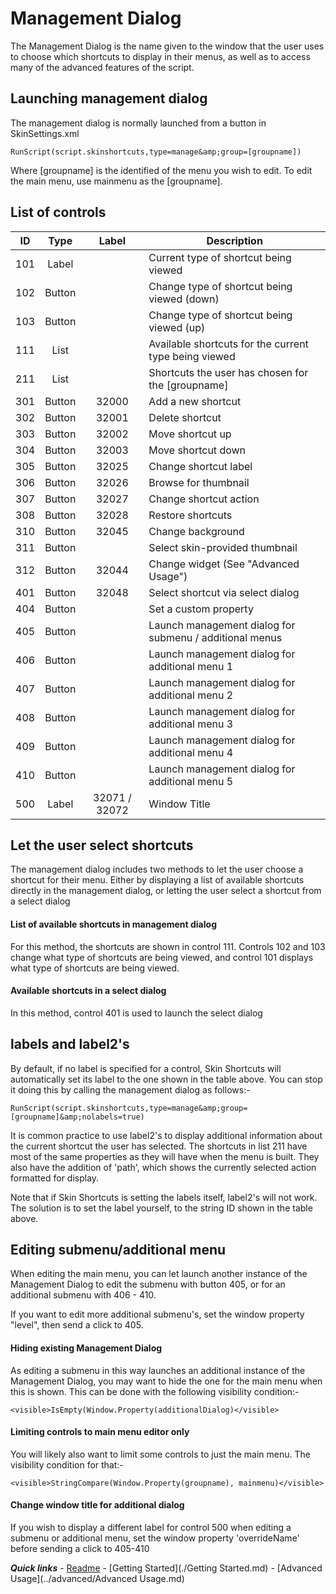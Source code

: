# Management Dialog

The Management Dialog is the name given to the window that the user uses to choose which shortcuts to display in their menus, as well as to access many of the advanced features of the script.

## Launching management dialog

The management dialog is normally launched from a button in SkinSettings.xml

`RunScript(script.skinshortcuts,type=manage&amp;group=[groupname])`

Where [groupname] is the identified of the menu you wish to edit. To edit the main menu, use mainmenu as the [groupname].

## List of controls

| ID  | Type     | Label | Description |
| :-: | :------: | :---: | ----------- |
| 101 | Label	 | | Current type of shortcut being viewed |
| 102 | Button | | Change type of shortcut being viewed (down) |
| 103 | Button | | Change type of shortcut being viewed (up) |
| 111 | List | | Available shortcuts for the current type being viewed |
| 211 | List | | Shortcuts the user has chosen for the [groupname] |
| 301 | Button | 32000 | Add a new shortcut |
| 302 | Button | 32001 | Delete shortcut |
| 303 | Button | 32002 | Move shortcut up |
| 304 | Button | 32003 | Move shortcut down |
| 305 | Button | 32025 | Change shortcut label |
| 306 | Button | 32026 | Browse for thumbnail |
| 307 | Button | 32027 | Change shortcut action |
| 308 | Button | 32028 | Restore shortcuts |
| 310 | Button | 32045 | Change background |
| 311 | Button | | Select skin-provided thumbnail |
| 312 | Button | 32044 | Change widget (See "Advanced Usage") |
| 401 | Button | 32048 | Select shortcut via select dialog |
| 404 | Button | | Set a custom property |
| 405 | Button | | Launch management dialog for submenu / additional menus |
| 406 | Button | | Launch management dialog for additional menu 1 |
| 407 | Button | | Launch management dialog for additional menu 2 |
| 408 | Button | | Launch management dialog for additional menu 3 |
| 409 | Button | | Launch management dialog for additional menu 4 |
| 410 | Button | | Launch management dialog for additional menu 5 |
| 500 | Label | 32071 / 32072 |	Window Title |

## Let the user select shortcuts

The management dialog includes two methods to let the user choose a shortcut for their menu. Either by displaying a list of available shortcuts directly in the management dialog, or letting the user select a shortcut from a select dialog

#### List of available shortcuts in management dialog

For this method, the shortcuts are shown in control 111. Controls 102 and 103 change what type of shortcuts are being viewed, and control 101 displays what type of shortcuts are being viewed.

#### Available shortcuts in a select dialog

In this method, control 401 is used to launch the select dialog

## labels and label2's

By default, if no label is specified for a control, Skin Shortcuts will automatically set its label to the one shown in the table above. You can stop it doing this by calling the management dialog as follows:-

`RunScript(script.skinshortcuts,type=manage&amp;group=[groupname]&amp;nolabels=true)`

It is common practice to use label2's to display additional information about the current shortcut the user has selected. The shortcuts in list 211 have most of the same properties as they will have when the menu is built. They also have the addition of 'path', which shows the currently selected action formatted for display.

Note that if Skin Shortcuts is setting the labels itself, label2's will not work. The solution is to set the label yourself, to the string ID shown in the table above.

## Editing submenu/additional menu

When editing the main menu, you can let launch another instance of the Management Dialog to edit the submenu with button 405, or for an additional submenu with 406 - 410.

If you want to edit more additional submenu's, set the window property "level", then send a click to 405.

#### Hiding existing Management Dialog

As editing a submenu in this way launches an additional instance of the Management Dialog, you may want to hide the one for the main menu when this is shown. This can be done with the following visibility condition:-

`<visible>IsEmpty(Window.Property(additionalDialog)</visible>`

#### Limiting controls to main menu editor only

You will likely also want to limit some controls to just the main menu. The visibility condition for that:-

`<visible>StringCompare(Window.Property(groupname), mainmenu)</visible>`

#### Change window title for additional dialog

If you wish to display a different label for control 500 when editing a submenu or additional menu, set the window property 'overrideName' before sending a click to 405-410

***Quick links*** - [Readme](../../../README.md) - [Getting Started](./Getting Started.md) - [Advanced Usage](../advanced/Advanced Usage.md)
